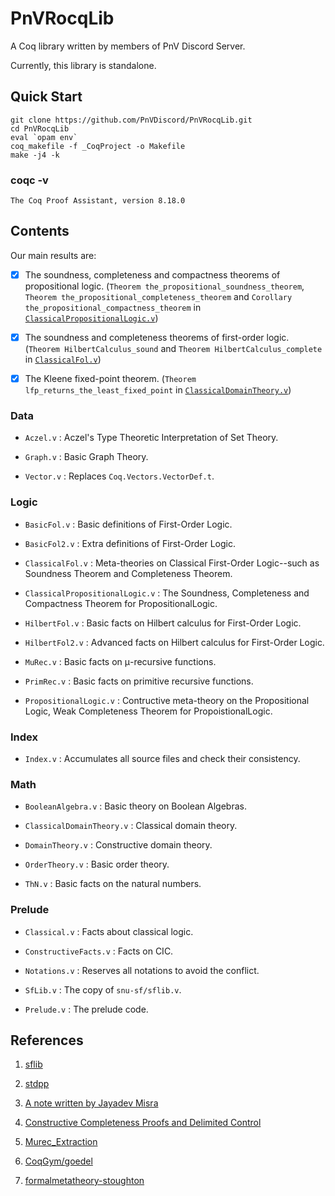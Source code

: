 # PnVRocqLib

A Coq library written by members of PnV Discord Server.

Currently, this library is standalone.

## Quick Start

```
git clone https://github.com/PnVDiscord/PnVRocqLib.git
cd PnVRocqLib
eval `opam env`
coq_makefile -f _CoqProject -o Makefile
make -j4 -k
```

### coqc -v

```
The Coq Proof Assistant, version 8.18.0
```

## Contents

Our main results are:

- [x] The soundness, completeness and compactness theorems of propositional logic. (`Theorem the_propositional_soundness_theorem`, `Theorem the_propositional_completeness_theorem` and `Corollary the_propositional_compactness_theorem` in [`ClassicalPropositionalLogic.v`](theories/Logic/ClassicalPropositionalLogic.v))

- [x] The soundness and completeness theorems of first-order logic. (`Theorem HilbertCalculus_sound` and `Theorem HilbertCalculus_complete` in [`ClassicalFol.v`](theories/Logic/ClassicalFol.v))

- [x] The Kleene fixed-point theorem. (`Theorem lfp_returns_the_least_fixed_point` in [`ClassicalDomainTheory.v`](theories/Math/ClassicalDomainTheory.v))

### Data

- `Aczel.v` : Aczel's Type Theoretic Interpretation of Set Theory.

- `Graph.v` : Basic Graph Theory.

- `Vector.v` : Replaces `Coq.Vectors.VectorDef.t`.

### Logic

- `BasicFol.v` : Basic definitions of First-Order Logic.

- `BasicFol2.v` : Extra definitions of First-Order Logic.

- `ClassicalFol.v` : Meta-theories on Classical First-Order Logic--such as Soundness Theorem and Completeness Theorem.

- `ClassicalPropositionalLogic.v` : The Soundness, Completeness and Compactness Theorem for PropositionalLogic.

- `HilbertFol.v` : Basic facts on Hilbert calculus for First-Order Logic.

- `HilbertFol2.v` : Advanced facts on Hilbert calculus for First-Order Logic.

- `MuRec.v` : Basic facts on μ-recursive functions.

- `PrimRec.v` : Basic facts on primitive recursive functions.

- `PropositionalLogic.v` : Contructive meta-theory on the Propositional Logic, Weak Completeness Theorem for PropoistionalLogic.

### Index

- `Index.v` : Accumulates all source files and check their consistency.

### Math

- `BooleanAlgebra.v` : Basic theory on Boolean Algebras.

- `ClassicalDomainTheory.v` : Classical domain theory.

- `DomainTheory.v` : Constructive domain theory.

- `OrderTheory.v` : Basic order theory.

- `ThN.v` : Basic facts on the natural numbers.

### Prelude

- `Classical.v` : Facts about classical logic.

- `ConstructiveFacts.v` : Facts on CIC.

- `Notations.v` : Reserves all notations to avoid the conflict.

- `SfLib.v` : The copy of `snu-sf/sflib.v`.

- `Prelude.v` : The prelude code.

## References

1. [sflib](https://github.com/snu-sf/sflib)

2. [stdpp](https://plv.mpi-sws.org/coqdoc/stdpp)

3. [A note written by Jayadev Misra](https://www.cs.utexas.edu/users/misra/Notes.dir/KnasterTarski.pdf)

4. [Constructive Completeness Proofs and Delimited Control](https://theses.hal.science/pastel-00530424/)

5. [Murec_Extraction](https://github.com/DmxLarchey/Murec_Extraction)

6. [CoqGym/goedel](https://github.com/princeton-vl/CoqGym/tree/master/coq_projects/goedel)

7. [formalmetatheory-stoughton](https://github.com/ernius/formalmetatheory-stoughton)
